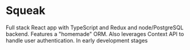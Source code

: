 # Squeak
Full stack React app with TypeScript and Redux and node/PostgreSQL backend. Features a "homemade" ORM. Also leverages Context API to handle user authentication. In early development stages